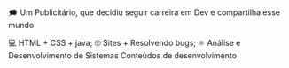 🗯️ Um Publicitário, que decidiu seguir carreira em Dev e compartilha esse mundo


💻 HTML + CSS + java;
🤓 Sites + Resolvendo bugs;
⚛️ Análise e Desenvolvimento de Sistemas
Conteúdos de desenvolvimento



<!--
**HugoRuhan/hugoruhan** is a ✨ _special_ ✨ repository because its `README.md` (this file) appears on your GitHub profile.

Here are some ideas to get you started:

- 🔭 I’m currently working on ...
- 🌱 I’m currently learning ...
- 👯 I’m looking to collaborate on ...
- 🤔 I’m looking for help with ...
- 💬 Ask me about ...
- 📫 How to reach me: ...
- 😄 Pronouns: ...
- ⚡ Fun fact: ...
-->
